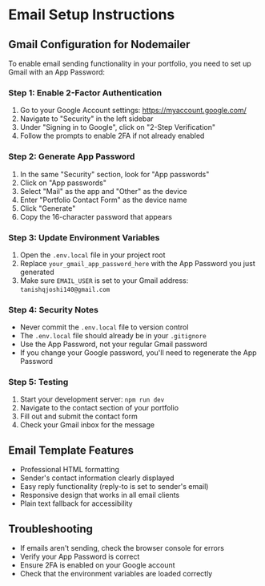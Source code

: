 # Email Setup Instructions

## Gmail Configuration for Nodemailer

To enable email sending functionality in your portfolio, you need to set up Gmail with an App Password:

### Step 1: Enable 2-Factor Authentication

1. Go to your Google Account settings: https://myaccount.google.com/
2. Navigate to "Security" in the left sidebar
3. Under "Signing in to Google", click on "2-Step Verification"
4. Follow the prompts to enable 2FA if not already enabled

### Step 2: Generate App Password

1. In the same "Security" section, look for "App passwords"
2. Click on "App passwords"
3. Select "Mail" as the app and "Other" as the device
4. Enter "Portfolio Contact Form" as the device name
5. Click "Generate"
6. Copy the 16-character password that appears

### Step 3: Update Environment Variables

1. Open the `.env.local` file in your project root
2. Replace `your_gmail_app_password_here` with the App Password you just generated
3. Make sure `EMAIL_USER` is set to your Gmail address: `tanishqjoshi140@gmail.com`

### Step 4: Security Notes

- Never commit the `.env.local` file to version control
- The `.env.local` file should already be in your `.gitignore`
- Use the App Password, not your regular Gmail password
- If you change your Google password, you'll need to regenerate the App Password

### Step 5: Testing

1. Start your development server: `npm run dev`
2. Navigate to the contact section of your portfolio
3. Fill out and submit the contact form
4. Check your Gmail inbox for the message

## Email Template Features

- Professional HTML formatting
- Sender's contact information clearly displayed
- Easy reply functionality (reply-to is set to sender's email)
- Responsive design that works in all email clients
- Plain text fallback for accessibility

## Troubleshooting

- If emails aren't sending, check the browser console for errors
- Verify your App Password is correct
- Ensure 2FA is enabled on your Google account
- Check that the environment variables are loaded correctly

